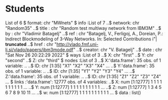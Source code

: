 # Students

List of 6
 $ format: chr "MWnets"
 $ info  :List of 7
  ..$ network: chr "Random35"
  ..$ title  : chr "Random test multiway network from IBM3M"
  ..$ by     : chr "Vladimir Batagelj"
  ..$ ref    : chr "Batagelj, V., Ferligoj, A., Doreian, P.: Indirect Blockmodeling of 3-Way Networks. In: Selected Contributions i"| __truncated__
  ..$ href   : chr "http://vlado.fmf.uni-lj.si/vlado/papers/ibm3mode.pdf"
  ..$ creator: chr "V. Batagelj"
  ..$ date   : chr "Sat Nov 26 20:22:29 2022"
 $ ways  :List of 3
  ..$ X: chr "first"
  ..$ Y: chr "second"
  ..$ Z: chr "third"
 $ nodes :List of 3
  ..$ X:'data.frame':   35 obs. of  1 variable:
  .. ..$ ID: chr [1:35] "X1" "X2" "X3" "X4" ...
  ..$ Y:'data.frame':   35 obs. of  1 variable:
  .. ..$ ID: chr [1:35] "Y1" "Y2" "Y3" "Y4" ...
  ..$ Z:'data.frame':   35 obs. of  1 variable:
  .. ..$ ID: chr [1:35] "Z1" "Z2" "Z3" "Z4" ...
 $ links :'data.frame': 12777 obs. of  4 variables:
  ..$ X: num [1:12777] 1 1 1 1 1 1 1 1 1 1 ...
  ..$ Y: num [1:12777] 1 1 1 1 1 1 1 1 1 1 ...
  ..$ Z: num [1:12777] 1 3 4 5 6 7 8 9 10 11 ...
  ..$ w: num [1:12777] 1 1 1 1 1 1 1 1 1 1 ...
 $ data  : list()
